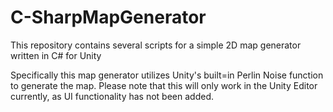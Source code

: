 # C-SharpMapGenerator
This repository contains several scripts for a simple 2D map generator written in C# for Unity

Specifically this map generator utilizes Unity's built=in Perlin Noise function to generate the map. Please note that this will only work in the Unity Editor currently, as UI functionality has not been added.
